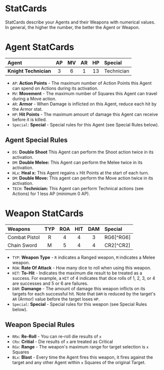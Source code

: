 # StatCards

StatCards describe your Agents and their Weapons with numerical values. In general, the higher the number, the better the Agent or Weapon.

# Agent StatCards

|Agent|AP|MV|AR|HP|Special|
|:---------------|:----:|:----:|:----:|:----:|:----|
|**Knight Technician**|3|6|1|13|Technician|

* `AP`: **Action Points** - The maximum number of Action Points this Agent can spend on Actions during its activation.
* `MV`: **Movement** - The maximum number of Squares this Agent can travel during a Move action.
* `AR`: **Armor** - When Damage is inflicted on this Agent, reduce each hit by the Armor stat.
* `HP`: **Hit Points** - The maximum amount of damage this Agent can receive before it is killed.
* `Special`: **Special** - Special rules for this Agent (see Special Rules below).

## Agent Special Rules

* `DS`: **Double Shoot** This Agent can perform the Shoot action twice in its activation.
* `DM`: **Double Melee:** This Agent can perform the Melee twice in its activation.
* `HLx`: **Heal x:** This Agent regains `x` Hit Points at the start of each turn.
* `DM`: **Double Move:** This agent can perform the Move action twice in its activation.
* `TECH`: **Technician:** This Agent can perform Technical actions (see Actions) for 1 less AP (minimum 0 AP).

# Weapon StatCards

|Weapons|TYP|ROA|HIT|DAM|Special|
|:---------------|:----:|:----:|:----:|:----:|:----|
|Combat Pistol|R|4|4|3|RG6[^RG6]|
|Chain Sword|M|5|4|4|CR2[^CR2]|

* `TYP`: **Weapon Type** - `R` indicates a Ranged weapon, `M` indicates a Melee weapon.
* `ROA`: **Rate Of Attack** - How many dice to roll when using this weapon.
* `HIT`: **To-Hit** - Indicates the maximum die result to be treated as a success. For example, a `HIT` of 4 indicates that dice rolls of 1, 2, 3, or 4 are successes and 5 or 6 are failures.
* `DAM`: **Damange** - The amount of damage this weapon inflicts on its targets for each successful hit. Note that `DAM` is reduced by the target's `AR` (Armor) value before the target loses `HP`.
* `Special`: **Special** - Special rules for this weapon (see Special Rules below).

## Weapon Special Rules

* `RRx`: **Re-Roll** - You can re-roll die results of `x`
* `CRx`: **Critial** - Die results of `x` are treated as Critical
* `RGx`: **Range** - The weapon's maximum range for target selection is `x` Squares
* `BLx`: **Blast** - Every time the Agent fires this weapon, it fires against the target and any other Agent within `x` Squares of the original Target.
